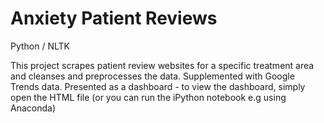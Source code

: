 # Anxiety Patient Reviews

Python / NLTK 

This project scrapes patient review websites for a specific treatment area and cleanses and preprocesses the data.
Supplemented with Google Trends data.
Presented as a dashboard - to view the dashboard, simply open the HTML file (or you can run the iPython notebook e.g using Anaconda)

